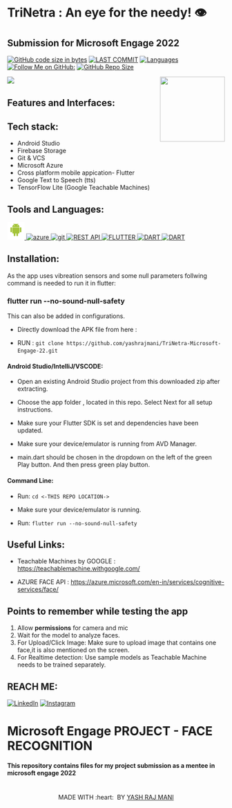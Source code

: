 # TriNetra : An eye for the needy! 👁
## Submission for Microsoft Engage 2022 

[![GitHub code size in bytes](https://img.shields.io/github/languages/code-size/yashrajmani/TriNetra-Microsoft-Engage-22?style=for-the-badge)](https://github.com/yashrajmani/)
[![LAST COMMIT](https://img.shields.io/github/last-commit/yashrajmani/TriNetra-Microsoft-Engage-22?style=for-the-badge)](https://github.com/yashrajmani/)
[![Languages](https://img.shields.io/github/languages/count/yashrajmani/TriNetra-Microsoft-Engage-22?style=for-the-badge)](https://github.com/yashrajmani/)
[![Follow Me on GitHub:](https://img.shields.io/github/followers/yashrajmani?style=for-the-badge)](https://github.com/yashrajmani/)
[![GitHub Repo Size](https://img.shields.io/github/repo-size/yashrajmani/TriNetra-Microsoft-Engage-22?style=for-the-badge)](https://github.com/yashrajmani/)

<img src="https://github.com/yashrajmani/TriNetra-Microsoft-Engage-22/blob/main/extras/logo.png" align="right" height="150" width="150"/>

<a href="./app-release.apk//PUT A LINK HERE FOR APK"><img src="https://playerzon.com/asset/download.png" width="200"></img></a>
 
## Features and Interfaces:

## Tech stack:
- Android Studio
- Firebase Storage
- Git & VCS 
- Microsoft Azure
- Cross platform mobile appication- Flutter
- Google Text to Speech (tts)
- TensorFlow Lite (Google Teachable Machines)

## Tools and Languages:
<p align="left"> <a href=""> <img src="https://raw.githubusercontent.com/devicons/devicon/master/icons/android/android-original-wordmark.svg" alt="android" width="40" height="40"/> </a> <a href="https://azure.microsoft.com/en-in/" target="_blank"> <img src="https://www.vectorlogo.zone/logos/microsoft_azure/microsoft_azure-icon.svg" alt="azure" width="40" height="40"/> </a> <a href="https://git-scm.com/" target="_blank"> <img src="https://www.vectorlogo.zone/logos/git-scm/git-scm-icon.svg" alt="git" width="40" height="40"/> </a><a href="" target="_blank"> <img src="https://restfulapi.net/wp-content/uploads/rest.png" alt="REST API" width="40" height="40"/> </a><a href="" target="_blank"> <img src="https://cdn.iconscout.com/icon/free/png-256/flutter-2752187-2285004.png" alt="FLUTTER" width="40" height="40"/> </a><a href="" target="_blank"> <img src="https://kreasiteknologidigital.com/wp-content/uploads/2021/02/Yr-pWI4G.jpg" alt="DART" width="40" height="40"/> </a><a href="" target="_blank"> <img src="https://img.stackshare.io/service/11085/FtFnqC38_400x400.png" alt="DART" width="40" height="40"/> </a>          
	
	

</p>

## Installation:
As the app uses vibreation sensors and some null parameters follwing command is needed to run it in flutter: 
### flutter run --no-sound-null-safety
This can also be added in configurations.

- Directly download the APK file from here : <LINK>
	
- RUN : `git clone https://github.com/yashrajmani/TriNetra-Microsoft-Engage-22.git` 
	
#### Android Studio/IntelliJ/VSCODE:

- Open an existing Android Studio project from this downloaded zip after extracting.
	
- Choose the app folder , located in this repo. Select Next for all setup instructions.
	
- Make sure your Flutter SDK is set and dependencies have been updated.
	
- Make sure your device/emulator is running from AVD Manager.
	
- main.dart should be chosen in the dropdown on the left of the green Play button. And then press green play button.
	
#### Command Line:

- Run: `cd <-THIS REPO LOCATION->` 

- Make sure your device/emulator is running.

- Run: `flutter run --no-sound-null-safety` 

	



## Useful Links:
- Teachable Machines by GOOGLE : https://teachablemachine.withgoogle.com/

- AZURE FACE API : https://azure.microsoft.com/en-in/services/cognitive-services/face/

## Points to remember while testing the app
1. Allow **permissions** for camera and mic
2. Wait for the model to analyze faces.
3. For Upload/Click Image: Make sure to upload image that contains one face,it is also mentioned on the screen. 
4. For Realtime detection: Use sample models as Teachable Machine needs to be trained separately.

## REACH ME:
[![LinkedIn](https://img.shields.io/badge/LinkedIn-connect-blue.svg?logo=linkedin&logoColor=white)](https://www.linkedin.com/in/yashrajmani/) 
[![Instagram](https://img.shields.io/badge/Instagram-follow-purple.svg?logo=instagram&logoColor=white)](https://www.instagram.com/yashrajmani/)


# Microsoft Engage PROJECT - FACE RECOGNITION
#### This repository contains files for my project submission as a mentee in microsoft engage 2022



#
<p align="center">
	MADE WITH :heart: &nbsp;BY <a href="https://github.com/yashrajmani/">YASH RAJ MANI</a>
</p>
